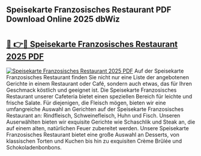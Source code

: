 ## Speisekarte Franzosisches Restaurant PDF Download Online 2025 dbWiz

# <h2><a href="http://gcdtc0.nevu.top/?p=Speisekarte+Franzosisches+Restaurant">🔗 👉🔴 Speisekarte Franzosisches Restaurant 2025 PDF</a></h2>

[![Speisekarte Franzosisches Restaurant 2025 PDF](https://i.imgur.com/dBaPXMq.png)](http://gcdtc0.nevu.top/?p=Speisekarte+Franzosisches+Restaurant)
Auf der Speisekarte Franzosisches Restaurant finden Sie nicht nur eine Liste der angebotenen Gerichte in einem Restaurant oder Café, sondern auch etwas, das für Ihren Geschmack köstlich und geeignet ist. Die Speisekarte Franzosisches Restaurant unserer Cafeteria bietet einen speziellen Bereich für leichte und frische Salate. Für diejenigen, die Fleisch mögen, bieten wir eine umfangreiche Auswahl an Gerichten auf der Speisekarte Franzosisches Restaurant an: Rindfleisch, Schweinefleisch, Huhn und Fisch. Unseren Auserwählten bieten wir exquisite Gerichte wie Schaschlik und Steak an, die auf einem alten, natürlichen Feuer zubereitet werden. Unsere Speisekarte Franzosisches Restaurant bietet eine große Auswahl an Desserts, von klassischen Torten und Kuchen bis hin zu exquisiten Crème Brûlée und Schokoladenbonbons.
